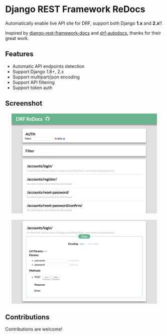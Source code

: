 # Django REST Framework ReDocs

Automatically enable live API site for DRF, support both Django **1.x** and **2.x**!!

Inspired by [django-rest-framework-docs](https://github.com/manosim/django-rest-framework-docs) and [drf-autodocs](https://github.com/iMakedonsky/drf-autodocs), thanks for their great work.

## Features

* Automatic API endpoints detection
* Support Django 1.8+, 2.x
* Support multipart/json encoding
* Support API filtering 
* Support token auth

## Screenshot

<div style="display: flex; align-items: center; justify-content: center; margin: 20px; position: relative;">
    <img src="screenshots/drf-redocs-1.png" width="100%" >
</div>

<div style="display: flex; align-items: center; justify-content: center; margin: 20px; position: relative;">
    <img src="screenshots/drf-redocs-2.png" width="100%" >
</div>

## Contributions

Contributions are welcome!
